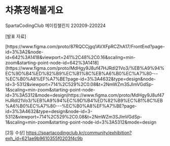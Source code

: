 # 차茶정해볼게요
SpartaCodingClub 메이킹챌린지 220209-220224

<div>
[발표 자료]
<p>[https://www.figma.com/proto/87RQCCjgq1AVXFpRCZhA17/FrontEnd?page-id=3%3A2&node-id=642%3A1418&viewport=241%2C48%2C0.16&scaling=min-zoom&starting-point-node-id=642%3A1418](https://www.figma.com/proto/MdHgy9J8uf47HJRdI21Vo3/%EB%A9%94%EC%9D%B4%ED%82%B9%EC%B1%8C%EB%A6%B0%EC%A7%80---%EC%B0%A8%EF%A7%BE?page-id=3%3A4632&type=design&node-id=3-5312&viewport=714%2C529%2C0.08&t=2NmWZm3SJlmVGdSp-1&scaling=min-zoom&starting-point-node-id=3%3A5312&mode=design)https://www.figma.com/proto/MdHgy9J8uf47HJRdI21Vo3/%EB%A9%94%EC%9D%B4%ED%82%B9%EC%B1%8C%EB%A6%B0%EC%A7%80---%EC%B0%A8%EF%A7%BE?page-id=3%3A4632&type=design&node-id=3-5312&viewport=714%2C529%2C0.08&t=2NmWZm3SJlmVGdSp-1&scaling=min-zoom&starting-point-node-id=3%3A5312&mode=design</p>
</div>

[2등 수상]
https://spartacodingclub.kr/community/exhibition?exh_id=621ae9b9610355f0203f4c9b
